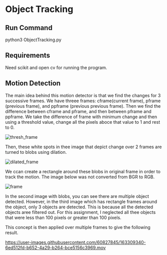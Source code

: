 # Object Tracking

## Run Command
python3 ObjectTracking.py

## Requirements
Need scikit and open cv for running the program.

## Motion Detection
The main idea behind this motion detector is that we find the changes for 3 successive frames. We have threee frames: cframe(current frame), pframe (previous frame), and ppframe (previous previous frame). Then we find the difference between cframe and pframe, and then between pframe and ppframe. We take the difference of frame with minimum change and then using a threshold value, change all the pixels aboce that value to 1 and rest to 0.

![thresh_frame](https://user-images.githubusercontent.com/60827845/163307836-22096f37-dfdf-4aa9-ba53-04412ca3a233.jpeg)

Then, these white spots in thee image that depict change over 2 frames are turned to blobs using dilation.

![dilated_frame](https://user-images.githubusercontent.com/60827845/163307860-f8f5f576-a46a-4e75-b102-5266f77229aa.jpeg)

We ccan create a rectangle around these blobs in original frame in order to track the motion. The image below was not converted from BGR to RGB.

![frame](https://user-images.githubusercontent.com/60827845/163308268-fa9545b8-bc8b-405e-85a0-36b50f2a2ff9.jpeg)

In the second image with blobs, you can see there are multiple object detected. However, in the third image which has rectangle frames around the object, only 3 objects are detected. This is because all the detected objects aree filtered out. For this assignment, I neglected all thee objects that were less than 100 pixels or greater than 100 pixels. 

This concept is then applied over multiple frames to give the following result.

https://user-images.githubusercontent.com/60827845/163309340-6ed512fd-b652-4a29-b264-bce5156c3969.mov

